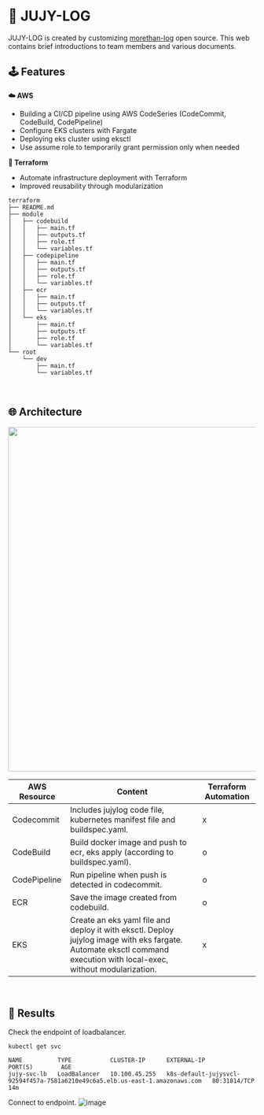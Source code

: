 # 🦄 JUJY-LOG
JUJY-LOG is created by customizing [morethan-log](https://github.com/morethanmin/morethan-log) open source. This web contains brief introductions to team members and various documents.
<br>

## 🕹️ Features
**☁️ AWS**
- Building a CI/CD pipeline using AWS CodeSeries (CodeCommit, CodeBuild, CodePipeline)
- Configure EKS clusters with Fargate
- Deploying eks cluster using eksctl
- Use assume role to temporarily grant permission only when needed

**👾 Terraform**
-  Automate infrastructure deployment with Terraform
-  Improved reusability through modularization
  
```shell
terraform
├── README.md
├── module
│   ├── codebuild
│   │   ├── main.tf
│   │   ├── outputs.tf
│   │   ├── role.tf
│   │   └── variables.tf
│   ├── codepipeline
│   │   ├── main.tf
│   │   ├── outputs.tf
│   │   ├── role.tf
│   │   └── variables.tf
│   ├── ecr
│   │   ├── main.tf
│   │   ├── outputs.tf
│   │   └── variables.tf
│   └── eks
│       ├── main.tf
│       ├── outputs.tf
│       ├── role.tf
│       └── variables.tf
└── root
    └── dev
        ├── main.tf
        └── variables.tf
```
 
 <br>

## 🌐 Architecture
<img src="https://github.com/na3150/JUJY-LOG/assets/64996121/53ecdd60-7580-4442-80fa-3f7c2396e97e" width=700/>

| AWS Resource | Content | Terraform Automation |
| --- | --- | --- |
| Codecommit | Includes jujylog code file, kubernetes manifest file and buildspec.yaml. | x |
| CodeBuild | Build docker image and push to ecr, eks apply (according to buildspec.yaml). | o |
| CodePipeline | Run pipeline when push is detected in codecommit. | o |
| ECR | Save the image created from codebuild. | o |
| EKS | Create an eks yaml file and deploy it with eksctl. Deploy jujylog image with eks fargate. Automate eksctl command execution with local-exec, without modularization. | x |
<br>

## 👀 Results
Check the endpoint of loadbalancer.
```shell
kubectl get svc

NAME          TYPE           CLUSTER-IP      EXTERNAL-IP                                                                    PORT(S)        AGE
jujy-svc-lb   LoadBalancer   10.100.45.255   k8s-default-jujysvcl-92594f457a-7581a6210e49c6a5.elb.us-east-1.amazonaws.com   80:31814/TCP   14m
```
Connect to endpoint.
![image](https://github.com/na3150/JUJY-LOG/assets/64996121/5ed4644b-7784-4ddd-8034-c6eb40344748)

